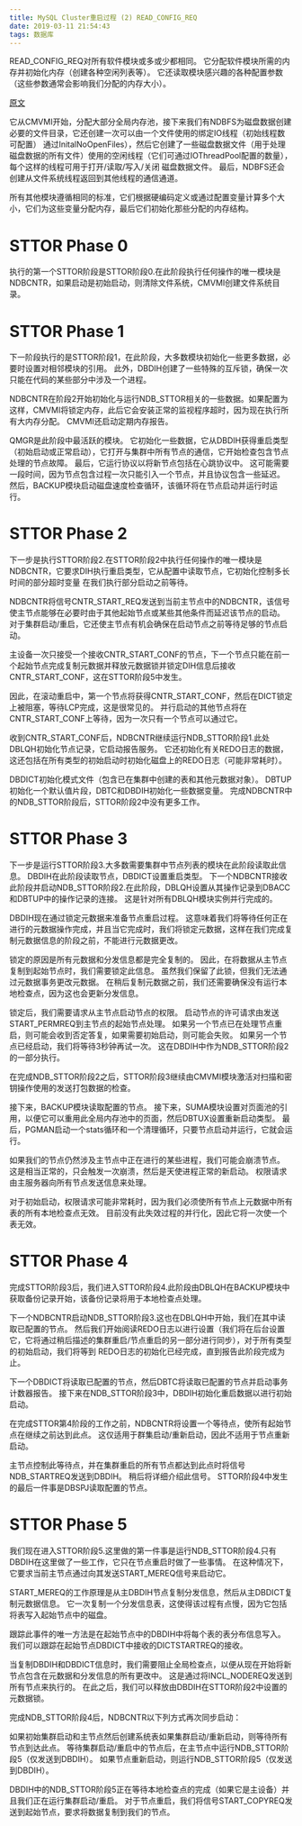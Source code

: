 ```yaml
---
title: MySQL Cluster重启过程 (2) READ_CONFIG_REQ
date: 2019-03-11 21:54:43
tags: 数据库
---
```

READ_CONFIG_REQ对所有软件模块或多或少都相同。 它分配软件模块所需的内存并初始化内存（创建各种空闲列表等）。 它还读取模块感兴趣的各种配置参数（这些参数通常会影响我们分配的内存大小）。
<!--more-->
[原文](https://github.com/mysql/mysql-server/blob/8e797a5d6eb3a87f16498edcb7261a75897babae/storage/ndb/src/kernel/blocks/ndbcntr/NdbcntrMain.cpp)

它从CMVMI开始，分配大部分全局内存池，接下来我们有NDBFS为磁盘数据创建必要的文件目录，它还创建一次可以由一个文件使用的绑定IO线程（初始线程数可配置） 通过InitalNoOpenFiles），然后它创建了一些磁盘数据文件（用于处理磁盘数据的所有文件）使用的空闲线程（它们可通过IOThreadPool配置的数量），每个这样的线程可用于打开/读取/写入/关闭 磁盘数据文件。 最后，NDBFS还会创建从文件系统线程返回到其他线程的通信通道。

所有其他模块遵循相同的标准，它们根据硬编码定义或通过配置变量计算多个大小，它们为这些变量分配内存，最后它们初始化那些分配的内存结构。

# STTOR Phase 0
执行的第一个STTOR阶段是STTOR阶段0.在此阶段执行任何操作的唯一模块是NDBCNTR，如果启动是初始启动，则清除文件系统，CMVMI创建文件系统目录。

# STTOR Phase 1
下一阶段执行的是STTOR阶段1，在此阶段，大多数模块初始化一些更多数据，必要时设置对相邻模块的引用。 此外，DBDIH创建了一些特殊的互斥锁，确保一次只能在代码的某些部分中涉及一个进程。

NDBCNTR在阶段2开始初始化与运行NDB_STTOR相关的一些数据。如果配置为这样，CMVMI将锁定内存，此后它会安装正常的监视程序超时，因为现在执行所有大内存分配。 CMVMI还启动定期内存报告。

QMGR是此阶段中最活跃的模块。 它初始化一些数据，它从DBDIH获得重启类型（初始启动或正常启动），它打开与集群中所有节点的通信，它开始检查包含节点处理的节点故障。 最后，它运行协议以将新节点包括在心跳协议中。 这可能需要一段时间，因为节点包含过程一次只能引入一个节点，并且协议包含一些延迟。
然后，BACKUP模块启动磁盘速度检查循环，该循环将在节点启动并运行时运行。

# STTOR Phase 2
下一步是执行STTOR阶段2.在STTOR阶段2中执行任何操作的唯一模块是NDBCNTR，它要求DIH执行重启类型，它从配置中读取节点，它初始化控制多长时间的部分超时变量 在我们执行部分启动之前等待。

NDBCNTR将信号CNTR_START_REQ发送到当前主节点中的NDBCNTR，该信号使主节点能够在必要时由于其他起始节点或某些其他条件而延迟该节点的启动。 对于集群启动/重启，它还使主节点有机会确保在启动节点之前等待足够的节点启动。

主设备一次只接受一个接收CNTR_START_CONF的节点，下一个节点只能在前一个起始节点完成复制元数据并释放元数据锁并锁定DIH信息后接收CNTR_START_CONF，这在STTOR阶段5中发生。

因此，在滚动重启中，第一个节点将获得CNTR_START_CONF，然后在DICT锁定上被阻塞，等待LCP完成，这是很常见的。 并行启动的其他节点将在CNTR_START_CONF上等待，因为一次只有一个节点可以通过它。

收到CNTR_START_CONF后，NDBCNTR继续运行NDB_STTOR阶段1.此处DBLQH初始化节点记录，它启动报告服务。 它还初始化有关REDO日志的数据，这还包括在所有类型的初始启动时初始化磁盘上的REDO日志（可能非常耗时）。

DBDICT初始化模式文件（包含已在集群中创建的表和其他元数据对象）。 DBTUP初始化一个默认值片段，DBTC和DBDIH初始化一些数据变量。 完成NDBCNTR中的NDB_STTOR阶段后，STTOR阶段2中没有更多工作。

# STTOR Phase 3

下一步是运行STTOR阶段3.大多数需要集群中节点列表的模块在此阶段读取此信息。 DBDIH在此阶段读取节点，DBDICT设置重启类型。 下一个NDBCNTR接收此阶段并启动NDB_STTOR阶段2.在此阶段，DBLQH设置从其操作记录到DBACC和DBTUP中的操作记录的连接。 这是针对所有DBLQH模块实例并行完成的。

DBDIH现在通过锁定元数据来准备节点重启过程。 这意味着我们将等待任何正在进行的元数据操作完成，并且当它完成时，我们将锁定元数据，这样在我们完成复制元数据信息的阶段之前，不能进行元数据更改。

锁定的原因是所有元数据和分发信息都是完全复制的。 因此，在将数据从主节点复制到起始节点时，我们需要锁定此信息。 虽然我们保留了此锁，但我们无法通过元数据事务更改元数据。 在稍后复制元数据之前，我们还需要确保没有运行本地检查点，因为这也会更新分发信息。

锁定后，我们需要请求从主节点启动节点的权限。 启动节点的许可请求由发送START_PERMREQ到主节点的起始节点处理。 如果另一个节点已在处理节点重启，则可能会收到否定答复，如果需要初始启动，则可能会失败。 如果另一个节点已经启动，我们将等待3秒钟再试一次。 这在DBDIH中作为NDB_STTOR阶段2的一部分执行。

在完成NDB_STTOR阶段2之后，STTOR阶段3继续由CMVMI模块激活对扫描和密钥操作使用的发送打包数据的检查。

接下来，BACKUP模块读取配置的节点。 接下来，SUMA模块设置对页面池的引用，以便它可以重用此全局内存池中的页面，然后DBTUX设置重新启动类型。 最后，PGMAN启动一个stats循环和一个清理循环，只要节点启动并运行，它就会运行。

如果我们的节点仍然涉及主节点中正在进行的某些进程，我们可能会崩溃节点。 这是相当正常的，只会触发一次崩溃，然后是天使进程正常的新启动。 权限请求由主服务器向所有节点发送信息来处理。

对于初始启动，权限请求可能非常耗时，因为我们必须使所有节点上元数据中所有表的所有本地检查点无效。 目前没有此失效过程的并行化，因此它将一次使一个表无效。

# STTOR Phase 4
完成STTOR阶段3后，我们进入STTOR阶段4.此阶段由DBLQH在BACKUP模块中获取备份记录开始，该备份记录将用于本地检查点处理。

下一个NDBCNTR启动NDB_STTOR阶段3.这也在DBLQH中开始，我们在其中读取已配置的节点。 然后我们开始阅读REDO日志以进行设置（我们将在后台设置它，它将通过稍后描述的集群重启/节点重启的另一部分进行同步），对于所有类型的初始启动，我们将等到 REDO日志的初始化已经完成，直到报告此阶段完成为止。

下一个DBDICT将读取已配置的节点，然后DBTC将读取已配置的节点并启动事务计数器报告。 接下来在NDB_STTOR阶段3中，DBDIH初始化重启数据以进行初始启动。

在完成STTOR第4阶段的工作之前，NDBCNTR将设置一个等待点，使所有起始节点在继续之前达到此点。 这仅适用于群集启动/重新启动，因此不适用于节点重新启动。

主节点控制此等待点，并在集群重启的所有节点都达到此点时将信号NDB_STARTREQ发送到DBDIH。 稍后将详细介绍此信号。 STTOR阶段4中发生的最后一件事是DBSPJ读取配置的节点。

# STTOR Phase 5

我们现在进入STTOR阶段5.这里做的第一件事是运行NDB_STTOR阶段4.只有DBDIH在这里做了一些工作，它只在节点重启时做了一些事情。 在这种情况下，它要求当前主节点通过向其发送START_MEREQ信号来启动它。

START_MEREQ的工作原理是从主DBDIH节点复制分发信息，然后从主DBDICT复制元数据信息。 它一次复制一个分发信息表，这使得该过程有点慢，因为它包括将表写入起始节点中的磁盘。

跟踪此事件的唯一方法是在起始节点中的DBDIH中将每个表的表分布信息写入。 我们可以跟踪在起始节点DBDICT中接收的DICTSTARTREQ的接收。

当复制DBDIH和DBDICT信息时，我们需要阻止全局检查点，以便从现在开始将新节点包含在元数据和分发信息的所有更改中。 这是通过将INCL_NODEREQ发送到所有节点来执行的。 在此之后，我们可以释放由DBDIH在STTOR阶段2中设置的元数据锁。

完成NDB_STTOR阶段4后，NDBCNTR以下列方式再次同步启动：

如果初始集群启动和主节点然后创建系统表如果集群启动/重新启动，则等待所有节点到达此点。 等待集群启动/重启中的节点后，在主节点中运行NDB_STTOR阶段5（仅发送到DBDIH）。 如果节点重新启动，则运行NDB_STTOR阶段5（仅发送到DBDIH）。

DBDIH中的NDB_STTOR阶段5正在等待本地检查点的完成（如果它是主设备）并且我们正在运行集群启动/重启。 对于节点重启，我们将信号START_COPYREQ发送到起始节点，要求将数据复制到我们的节点。
